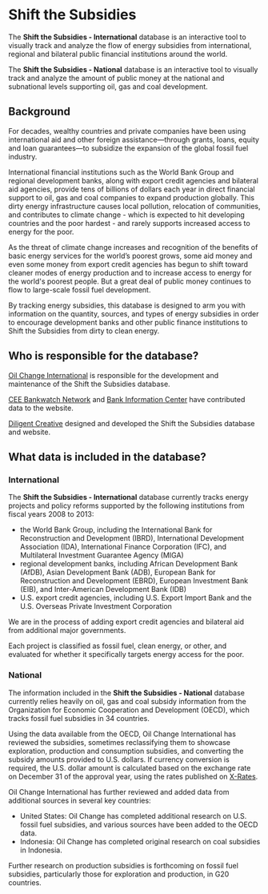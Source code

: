 # Shift the Subsidies

The __Shift the Subsidies - International__ database is an interactive tool to visually track and analyze the flow of energy subsidies from international, regional and bilateral public financial institutions around the world.

The __Shift the Subsidies - National__ database is an interactive tool to visually track and analyze the amount of public money at the national and subnational levels supporting oil, gas and coal development.

## Background

For decades, wealthy countries and private companies have been using international aid and other foreign assistance—through grants, loans, equity and loan guarantees—to subsidize the expansion of the global fossil fuel industry.

International financial institutions such as the World Bank Group and regional development banks, along with export credit agencies and bilateral aid agencies, provide tens of billions of dollars each year in direct financial support to oil, gas and coal companies to expand production globally. This dirty energy infrastructure causes local pollution, relocation of communities, and contributes to climate change - which is expected to hit developing countries and the poor hardest - and rarely supports increased access to energy for the poor.

As the threat of climate change increases and recognition of the benefits of basic energy services for the world’s poorest grows, some aid money and even some money from export credit agencies has begun to shift toward cleaner modes of energy production and to increase access to energy for the world's poorest people. But a great deal of public money continues to flow to large-scale fossil fuel development.

By tracking energy subsidies, this database is designed to arm you with information on the quantity, sources, and types of energy subsidies in order to encourage development banks and other public finance institutions to Shift the Subsidies from dirty to clean energy.

## Who is responsible for the database?

[Oil Change International](http://www.priceofoil.org) is responsible for the development and maintenance of the Shift the Subsidies database.

[CEE Bankwatch Network](http://bankwatch.org) and [Bank Information Center](http://www.bicusa.org) have contributed data to the website.

[Diligent Creative](http://staydiligent.com) designed and developed the Shift the Subsidies database and website.

## What data is included in the database?

### International

The __Shift the Subsidies - International__ database currently tracks energy projects and policy reforms supported by the following institutions from fiscal years 2008 to 2013:

- the World Bank Group, including the International Bank for Reconstruction and Development (IBRD), International Development Association (IDA), International Finance Corporation (IFC), and Multilateral Investment Guarantee Agency (MIGA)
- regional development banks, including African Development Bank (AfDB), Asian Development Bank (ADB), European Bank for Reconstruction and Development (EBRD), European Investment Bank (EIB), and Inter-American Development Bank (IDB)
- U.S. export credit agencies, including U.S. Export Import Bank and the U.S. Overseas Private Investment Corporation

We are in the process of adding export credit agencies and bilateral aid from additional major governments.

Each project is classified as fossil fuel, clean energy, or other, and evaluated for whether it specifically targets energy access for the poor.

### National

The information included in the __Shift the Subsidies - National__ database currently relies heavily on oil, gas and coal subsidy information from the Organization for Economic Cooperation and Development (OECD), which tracks fossil fuel subsidies in 34 countries.

Using the data available from the OECD, Oil Change International has reviewed the subsidies, sometimes reclassifying them to showcase exploration, production and consumption subsidies, and converting the subsidy amounts provided to U.S. dollars. If currency conversion is required, the U.S. dollar amount is calculated based on the exchange rate on December 31 of the approval year, using the rates published on [X-Rates](http://www.x-rates.com/historical/).

Oil Change International has further reviewed and added data from additional sources in several key countries:

- United States: Oil Change has completed additional research on U.S. fossil fuel subsidies, and various sources have been added to the OECD data.
- Indonesia: Oil Change has completed original research on coal subsidies in Indonesia.

Further research on production subsidies is forthcoming on fossil fuel subsidies, particularly those for exploration and production, in G20 countries.